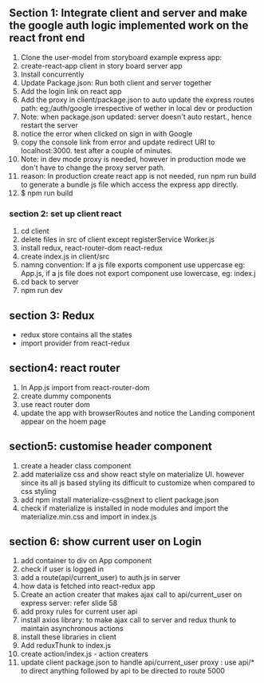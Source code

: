 ## Section 1: Integrate client and server and make the google auth logic implemented work on the react front end

1.  Clone the user-model from storyboard example express app:
2.  create-react-app client in story board server app
3.  Install concurrently
4.  Update Package.json: Run both client and server together
5.  Add the login link on react app
6.  Add the proxy in client/package.json to auto update the express routes path: eg;/auth/google irrespective of wether in local dev or production
7.  Note: when package.json updated: server doesn't auto restart., hence restart the server
8.  notice the error when clicked on sign in with Google
9.  copy the console link from error and update redirect URI to localhost:3000. test after a couple of minutes.
10. Note: in dev mode proxy is needed, however in production mode we don't have to change the proxy server path.
11. reason: In production create react app is not needed, run npm run build to generate a bundle js file which access the express app directly.
12. $ npm run build

### section 2: set up client react

1.  cd client
2.  delete files in src of client except registerService Worker.js
3.  install redux, react-router-dom react-redux
4.  create index.js in client/src
5.  namng convention: If a js file exports component use uppercase eg: App.js, if a js file does not export component use lowercase, eg: index.j
6.  cd back to server
7.  npm run dev

## section 3: Redux

- redux store contains all the states
- import provider from react-redux

## section4: react router

1.  In App.js import from react-router-dom
2.  create dummy components
3.  use react router dom
4.  update the app with browserRoutes and notice the Landing component appear on the hoem page

## section5: customise header component

1.  create a header class component
2.  add materialize css and show react style on materialize UI. however since its all js based styling its difficult to customize when compared to css styling
3.  add npm install materialize-css@next to client package.json
4.  check if materialize is installed in node modules and import the materialize.min.css and import in index.js

## section 6: show current user on Login

1.  add container to div on App component
2.  check if user is logged in
3.  add a route(api/current_user) to auth.js in server
4.  how data is fetched into react-redux app
5.  Create an action creater that makes ajax call to api/current_user on express server: refer slide 58
6.  add proxy rules for current user api
7.  install axios library: to make ajax call to server and redux thunk to maintain asynchronous actions
8.  install these libraries in client
9.  Add reduxThunk to index.js
10. create action/index.js - action creaters
11. update client package.json to handle api/current_user proxy : use api/\* to direct anything followed by api to be directed to route 5000
